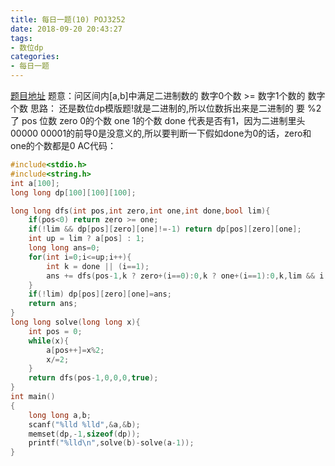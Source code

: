 ```yaml
---
title: 每日一题(10) POJ3252
date: 2018-09-20 20:43:27
tags:
- 数位dp
categories:
- 每日一题
---
```

[题目地址](http://poj.org/problem?id=3252)
题意：问区间内[a,b]中满足二进制数的 数字0个数 >= 数字1个数的 数字个数
思路：
还是数位dp模版题!就是二进制的,所以位数拆出来是二进制的 要 %2 了
pos 位数
zero 0的个数
one 1的个数
done 代表是否有1，因为二进制里头 00000 00001的前导0是没意义的,所以要判断一下假如done为0的话，zero和one的个数都是0
AC代码：
```C
#include<stdio.h> 
#include<string.h>
int a[100];
long long dp[100][100][100];

long long dfs(int pos,int zero,int one,int done,bool lim){
	if(pos<0) return zero >= one;
	if(!lim && dp[pos][zero][one]!=-1) return dp[pos][zero][one];
	int up = lim ? a[pos] : 1;
	long long ans=0;
	for(int i=0;i<=up;i++){
		int k = done || (i==1);
		ans += dfs(pos-1,k ? zero+(i==0):0,k ? one+(i==1):0,k,lim && i == a[pos]);
	}
	if(!lim) dp[pos][zero][one]=ans;
	return ans;
}
long long solve(long long x){
	int pos = 0;
	while(x){
		a[pos++]=x%2;
		x/=2;
	}
	return dfs(pos-1,0,0,0,true);
}
int main()
{
	long long a,b;
	scanf("%lld %lld",&a,&b);
	memset(dp,-1,sizeof(dp));
	printf("%lld\n",solve(b)-solve(a-1));	
} 
```

